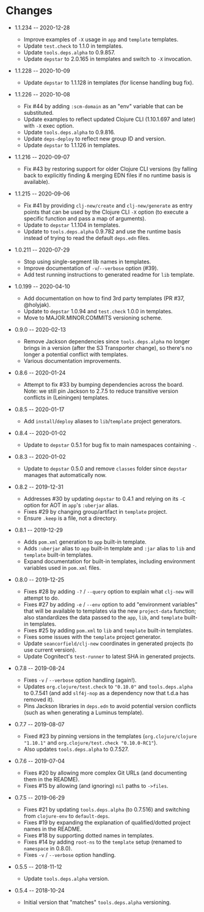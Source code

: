# Changes

* 1.1.234 -- 2020-12-28
  * Improve examples of `-X` usage in `app` and `template` templates.
  * Update `test.check` to 1.1.0 in templates.
  * Update `tools.deps.alpha` to 0.9.857.
  * Update `depstar` to 2.0.165 in templates and switch to `-X` invocation.

* 1.1.228 -- 2020-10-09
  * Update `depstar` to 1.1.128 in templates (for license handling bug fix).

* 1.1.226 -- 2020-10-08
  * Fix #44 by adding `:scm-domain` as an "env" variable that can be substituted.
  * Update examples to reflect updated Clojure CLI (1.10.1.697 and later) with `-X` exec option.
  * Update `tools.deps.alpha` to 0.9.816.
  * Update `deps-deploy` to reflect new group ID and version.
  * Update `depstar` to 1.1.126 in templates.

* 1.1.216 -- 2020-09-07
  * Fix #43 by restoring support for older Clojure CLI versions (by falling back to explicitly finding & merging EDN files if no runtime basis is available).

* 1.1.215 -- 2020-09-06
  * Fix #41 by providing `clj-new/create` and `clj-new/generate` as entry points that can be used by the Clojure CLI `-X` option (to execute a specific function and pass a map of arguments).
  * Update to `depstar` 1.1.104 in templates.
  * Update to `tools.deps.alpha` 0.9.782 and use the runtime basis instead of trying to read the default `deps.edn` files.

* 1.0.211 -- 2020-07-29
  * Stop using single-segment lib names in templates.
  * Improve documentation of `-v`/`--verbose` option (#39).
  * Add test running instructions to generated readme for `lib` template.

* 1.0.199 -- 2020-04-10
  * Add documentation on how to find 3rd party templates (PR #37, @holyjak).
  * Update to `depstar` 1.0.94 and `test.check` 1.0.0 in templates.
  * Move to MAJOR.MINOR.COMMITS versioning scheme.
* 0.9.0 -- 2020-02-13
  * Remove Jackson dependencies since `tools.deps.alpha` no longer brings in a version (after the S3 Transporter change), so there's no longer a potential conflict with templates.
  * Various documentation improvements.
* 0.8.6 -- 2020-01-24
  * Attempt to fix #33 by bumping dependencies across the board. Note: we still pin Jackson to 2.7.5 to reduce transitive version conflicts in (Leiningen) templates.
* 0.8.5 -- 2020-01-17
  * Add `install`/`deploy` aliases to `lib`/`template` project generators.
* 0.8.4 -- 2020-01-02
  * Update to `depstar` 0.5.1 for bug fix to main namespaces containing `-`.
* 0.8.3 -- 2020-01-02
  * Update to `depstar` 0.5.0 and remove `classes` folder since `depstar` manages that automatically now.
* 0.8.2 -- 2019-12-31
  * Addresses #30 by updating `depstar` to 0.4.1 and relying on its `-C` option for AOT in `app`'s `:uberjar` alias.
  * Fixes #29 by changing group/artifact in `template` project.
  * Ensure `.keep` is a file, not a directory.
* 0.8.1 -- 2019-12-29
  * Adds `pom.xml` generation to `app` built-in template.
  * Adds `:uberjar` alias to `app` built-in template and `:jar` alias to `lib` and `template` built-in templates.
  * Expand documentation for built-in templates, including environment variables used in `pom.xml` files.
* 0.8.0 -- 2019-12-25
  * Fixes #28 by adding `-?` / `--query` option to explain what `clj-new` will attempt to do.
  * Fixes #27 by adding `-e` / `--env` option to add "environment variables" that will be available to templates via the new `project-data` function; also standardizes the data passed to the `app`, `lib`, and `template` built-in templates.
  * Fixes #25 by adding `pom.xml` to `lib` and `template` built-in templates.
  * Fixes some issues with the `template` project generator.
  * Update `seancorfield/clj-new` coordinates in generated projects (to use current version).
  * Update Cognitect's `test-runner` to latest SHA in generated projects.
* 0.7.8 -- 2019-08-24
  * Fixes `-v` / `--verbose` option handling (again!).
  * Updates `org.clojure/test.check` to `"0.10.0"` and `tools.deps.alpha` to 0.7.541 (and add `slf4j-nop` as a dependency now that t.d.a has removed it).
  * Pins Jackson libraries in `deps.edn` to avoid potential version conflicts (such as when generating a Luminus template).
* 0.7.7 -- 2019-08-07
  * Fixed #23 by pinning versions in the templates (`org.clojure/clojure "1.10.1"` and `org.clojure/test.check "0.10.0-RC1"`).
  * Also updates `tools.deps.alpha` to 0.7.527.
* 0.7.6 -- 2019-07-04
  * Fixes #20 by allowing more complex Git URLs (and documenting them in the README).
  * Fixes #15 by allowing (and ignoring) `nil` paths to `->files`.
* 0.7.5 -- 2019-06-29
  * Fixes #21 by updating `tools.deps.alpha` (to 0.7.516) and switching from `clojure-env` to `default-deps`.
  * Fixes #19 by expanding the explanation of qualified/dotted project names in the README.
  * Fixes #18 by supporting dotted names in templates.
  * Fixes #14 by adding `root-ns` to the `template` setup (renamed to `namespace` in 0.8.0).
  * Fixes `-v` / `--verbose` option handling.
* 0.5.5 -- 2018-11-12
  * Update `tools.deps.alpha` version.
* 0.5.4 -- 2018-10-24
  * Initial version that "matches" `tools.deps.alpha` versioning.
